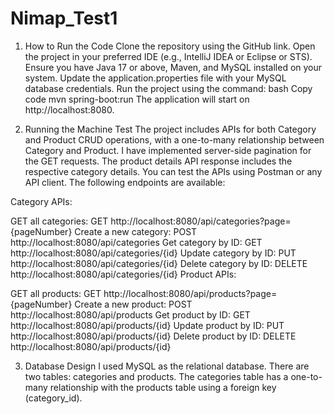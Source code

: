 # Nimap_Test1


1. How to Run the Code
Clone the repository using the GitHub link.
Open the project in your preferred IDE (e.g., IntelliJ IDEA or Eclipse or STS).
Ensure you have Java 17 or above, Maven, and MySQL installed on your system.
Update the application.properties file with your MySQL database credentials.
Run the project using the command:
bash
Copy code
mvn spring-boot:run
The application will start on http://localhost:8080.


2. Running the Machine Test
The project includes APIs for both Category and Product CRUD operations, with a one-to-many relationship between Category and Product.
I have implemented server-side pagination for the GET requests.
The product details API response includes the respective category details.
You can test the APIs using Postman or any API client. The following endpoints are available:

Category APIs:

GET all categories: GET http://localhost:8080/api/categories?page={pageNumber}
Create a new category: POST http://localhost:8080/api/categories
Get category by ID: GET http://localhost:8080/api/categories/{id}
Update category by ID: PUT http://localhost:8080/api/categories/{id}
Delete category by ID: DELETE http://localhost:8080/api/categories/{id}
Product APIs:

GET all products: GET http://localhost:8080/api/products?page={pageNumber}
Create a new product: POST http://localhost:8080/api/products
Get product by ID: GET http://localhost:8080/api/products/{id}
Update product by ID: PUT http://localhost:8080/api/products/{id}
Delete product by ID: DELETE http://localhost:8080/api/products/{id}


3. Database Design
I used MySQL as the relational database.
There are two tables: categories and products.
The categories table has a one-to-many relationship with the products table using a foreign key (category_id).

